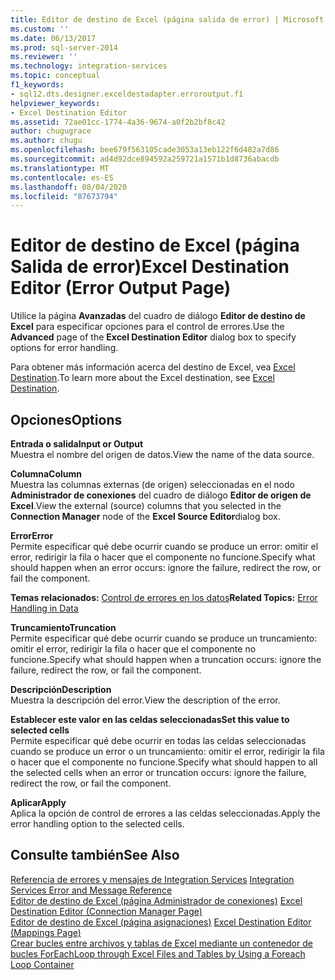 ```yaml
---
title: Editor de destino de Excel (página salida de error) | Microsoft Docs
ms.custom: ''
ms.date: 06/13/2017
ms.prod: sql-server-2014
ms.reviewer: ''
ms.technology: integration-services
ms.topic: conceptual
f1_keywords:
- sql12.dts.designer.exceldestadapter.erroroutput.f1
helpviewer_keywords:
- Excel Destination Editor
ms.assetid: 72ae01cc-1774-4a36-9674-a0f2b2bf8c42
author: chugugrace
ms.author: chugu
ms.openlocfilehash: bee679f563105cade3053a13eb122f6d482a7d86
ms.sourcegitcommit: ad4d92dce894592a259721a1571b1d8736abacdb
ms.translationtype: MT
ms.contentlocale: es-ES
ms.lasthandoff: 08/04/2020
ms.locfileid: "87673794"
---
```

# <a name="excel-destination-editor-error-output-page"></a><span data-ttu-id="8bb6e-102">Editor de destino de Excel (página Salida de error)</span><span class="sxs-lookup"><span data-stu-id="8bb6e-102">Excel Destination Editor (Error Output Page)</span></span>
  <span data-ttu-id="8bb6e-103">Utilice la página **Avanzadas** del cuadro de diálogo **Editor de destino de Excel** para especificar opciones para el control de errores.</span><span class="sxs-lookup"><span data-stu-id="8bb6e-103">Use the **Advanced** page of the **Excel Destination Editor** dialog box to specify options for error handling.</span></span>  
  
 <span data-ttu-id="8bb6e-104">Para obtener más información acerca del destino de Excel, vea [Excel Destination](data-flow/excel-destination.md).</span><span class="sxs-lookup"><span data-stu-id="8bb6e-104">To learn more about the Excel destination, see [Excel Destination](data-flow/excel-destination.md).</span></span>  
  
## <a name="options"></a><span data-ttu-id="8bb6e-105">Opciones</span><span class="sxs-lookup"><span data-stu-id="8bb6e-105">Options</span></span>  
 <span data-ttu-id="8bb6e-106">**Entrada o salida**</span><span class="sxs-lookup"><span data-stu-id="8bb6e-106">**Input or Output**</span></span>  
 <span data-ttu-id="8bb6e-107">Muestra el nombre del origen de datos.</span><span class="sxs-lookup"><span data-stu-id="8bb6e-107">View the name of the data source.</span></span>  
  
 <span data-ttu-id="8bb6e-108">**Columna**</span><span class="sxs-lookup"><span data-stu-id="8bb6e-108">**Column**</span></span>  
 <span data-ttu-id="8bb6e-109">Muestra las columnas externas (de origen) seleccionadas en el nodo **Administrador de conexiones** del cuadro de diálogo **Editor de origen de Excel**.</span><span class="sxs-lookup"><span data-stu-id="8bb6e-109">View the external (source) columns that you selected in the **Connection Manager** node of the **Excel Source Editor**dialog box.</span></span>  
  
 <span data-ttu-id="8bb6e-110">**Error**</span><span class="sxs-lookup"><span data-stu-id="8bb6e-110">**Error**</span></span>  
 <span data-ttu-id="8bb6e-111">Permite especificar qué debe ocurrir cuando se produce un error: omitir el error, redirigir la fila o hacer que el componente no funcione.</span><span class="sxs-lookup"><span data-stu-id="8bb6e-111">Specify what should happen when an error occurs: ignore the failure, redirect the row, or fail the component.</span></span>  
  
 <span data-ttu-id="8bb6e-112">**Temas relacionados:** [Control de errores en los datos](data-flow/error-handling-in-data.md)</span><span class="sxs-lookup"><span data-stu-id="8bb6e-112">**Related Topics:** [Error Handling in Data](data-flow/error-handling-in-data.md)</span></span>  
  
 <span data-ttu-id="8bb6e-113">**Truncamiento**</span><span class="sxs-lookup"><span data-stu-id="8bb6e-113">**Truncation**</span></span>  
 <span data-ttu-id="8bb6e-114">Permite especificar qué debe ocurrir cuando se produce un truncamiento: omitir el error, redirigir la fila o hacer que el componente no funcione.</span><span class="sxs-lookup"><span data-stu-id="8bb6e-114">Specify what should happen when a truncation occurs: ignore the failure, redirect the row, or fail the component.</span></span>  
  
 <span data-ttu-id="8bb6e-115">**Descripción**</span><span class="sxs-lookup"><span data-stu-id="8bb6e-115">**Description**</span></span>  
 <span data-ttu-id="8bb6e-116">Muestra la descripción del error.</span><span class="sxs-lookup"><span data-stu-id="8bb6e-116">View the description of the error.</span></span>  
  
 <span data-ttu-id="8bb6e-117">**Establecer este valor en las celdas seleccionadas**</span><span class="sxs-lookup"><span data-stu-id="8bb6e-117">**Set this value to selected cells**</span></span>  
 <span data-ttu-id="8bb6e-118">Permite especificar qué debe ocurrir en todas las celdas seleccionadas cuando se produce un error o un truncamiento: omitir el error, redirigir la fila o hacer que el componente no funcione.</span><span class="sxs-lookup"><span data-stu-id="8bb6e-118">Specify what should happen to all the selected cells when an error or truncation occurs: ignore the failure, redirect the row, or fail the component.</span></span>  
  
 <span data-ttu-id="8bb6e-119">**Aplicar**</span><span class="sxs-lookup"><span data-stu-id="8bb6e-119">**Apply**</span></span>  
 <span data-ttu-id="8bb6e-120">Aplica la opción de control de errores a las celdas seleccionadas.</span><span class="sxs-lookup"><span data-stu-id="8bb6e-120">Apply the error handling option to the selected cells.</span></span>  
  
## <a name="see-also"></a><span data-ttu-id="8bb6e-121">Consulte también</span><span class="sxs-lookup"><span data-stu-id="8bb6e-121">See Also</span></span>  
 <span data-ttu-id="8bb6e-122">[Referencia de errores y mensajes de Integration Services](../../2014/integration-services/integration-services-error-and-message-reference.md) </span><span class="sxs-lookup"><span data-stu-id="8bb6e-122">[Integration Services Error and Message Reference](../../2014/integration-services/integration-services-error-and-message-reference.md) </span></span>  
 <span data-ttu-id="8bb6e-123">[Editor de destino de Excel &#40;página Administrador de conexiones&#41;](../../2014/integration-services/excel-destination-editor-connection-manager-page.md) </span><span class="sxs-lookup"><span data-stu-id="8bb6e-123">[Excel Destination Editor &#40;Connection Manager Page&#41;](../../2014/integration-services/excel-destination-editor-connection-manager-page.md) </span></span>  
 <span data-ttu-id="8bb6e-124">[Editor de destino de Excel &#40;página asignaciones&#41;](../../2014/integration-services/excel-destination-editor-mappings-page.md) </span><span class="sxs-lookup"><span data-stu-id="8bb6e-124">[Excel Destination Editor &#40;Mappings Page&#41;](../../2014/integration-services/excel-destination-editor-mappings-page.md) </span></span>  
 [<span data-ttu-id="8bb6e-125">Crear bucles entre archivos y tablas de Excel mediante un contenedor de bucles ForEach</span><span class="sxs-lookup"><span data-stu-id="8bb6e-125">Loop through Excel Files and Tables by Using a Foreach Loop Container</span></span>](control-flow/foreach-loop-container.md)  
  
  
